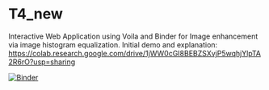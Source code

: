 # T4_new

Interactive Web Application using Voila and Binder for Image enhancement via image histogram equalization. 
Initial demo and explanation: https://colab.research.google.com/drive/1jWW0cGI8BEBZSXvjP5wqhjYlpTA2R6rO?usp=sharing  


[![Binder](https://mybinder.org/badge_logo.svg)](https://mybinder.org/v2/gh/atiehmk/T4_new/HEAD?urlpath=%2Fvoila%2Frender%2FT4final.ipynb)



